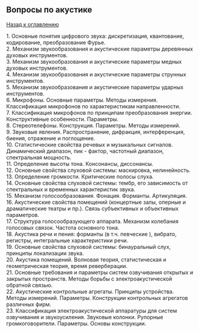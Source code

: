 Вопросы по акустике
----------------------

[Назад к оглавлению](../../README.md)

﻿1. Основные понятия цифрового звука: дискретизация, квантование, кодирование, преобразование Фурье.  
2. Механизм звукообразования и акустические параметры деревянных  духовых инструментов.  
3. Механизм звукообразования и акустические параметры медных  духовых инструментов.  
4. Механизм звукообразования и акустические параметры струнных инструментов.  
5. Механизм звукообразования и акустические параметры ударных инструментов.  
6. Микрофоны. Основные параметры. Методы измерения. Классификация микрофонов  по характеристикам направленности.  
7. Классификация микрофонов по принципам преобразования энергии. Конструктивные особенности. Параметры.  
8. Стереотелефоны. Конструкция. Параметры. Методы измерений.  
9. Звуковые явления. Распространение, дифракция, интерференция, биения, отражение и поглощение.  
10. Статистические свойства речевых и музыкальных сигналов. Динамический диапазон, пик - фактор, частотный диапазон, спектральная мощность.  
11. Определение высоты тона. Консонансы, диссонансы.  
12. Основные свойства слуховой системы: маскировка, нелинейность.  
13. Определение громкости. Критические полосы слуха.  
14. Основные свойства слуховой системы: тембр, его зависимость от спектральных и временных характеристик звука.  
15. Механизм голосообразования. Фонация. Форманты. Артикуляция.  
16. Акустические свойства помещений (концертные залы, оперные и драматические театры  и пр.). Связь субъективных и объективных параметров.  
17. Структура голосообразующего аппарата. Механизм колебания голосовых связок. Частота основного тона.  
18. Акустика речи и пения: форманты (в т.ч. певческие ), вибрато, регистры, интегральные характеристики речи.  
19. Основные свойства слуховой системы: бинауральный слух, принципы локализации звука.  
20. Акустика помещений. Волновая теория, статистическая и геометрическая теория,  время реверберации.  
21. Основные требования и параметры систем озвучивания открытых и закрытых пространств. Методы борьбы с электроакустической обратной связью.  
22. Акустические контрольные агрегаты. Принципы устройства. Методы измерений.  Параметры. Конструкции контрольных агрегатов различных фирм.  
23. Классификация электроакустической аппаратуры для  систем озвучивания и звукоусиления. Звуковые колонки. Рупорные громкоговорители. Параметры. Основы конструкции.  